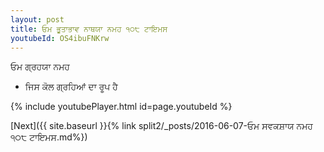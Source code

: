 ```yaml
---
layout: post
title: ਓਮ ਭੂਤਾਭਾਵ ਨਾਥਯਾ ਨਮਹ ੧੦੮ ਟਾਇਮਸ
youtubeId: OS4ibuFNKrw
---
```

 
 
 ਓਮ ਗ੍ਰਹਯਾ ਨਮਹ  
 
 -  ਜਿਸ ਕੋਲ ਗ੍ਰਹਿਆਂ ਦਾ ਰੂਪ ਹੈ 
 
  
 
  
 
 
 
 
 
 


{% include youtubePlayer.html id=page.youtubeId %}
 
[Next]({{ site.baseurl }}{% link  split2/_posts/2016-06-07-ਓਮ ਸਵਕਸ਼ਾਯ ਨਮਹ ੧੦੮ ਟਾਇਮਸ.md%})
 
